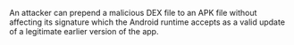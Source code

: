 
An attacker can prepend a malicious DEX file to an APK file without affecting its signature which the Android runtime accepts as a valid update of a legitimate earlier version of the app.
